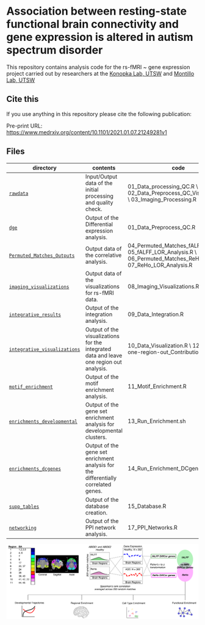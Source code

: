 Association between resting-state functional brain connectivity and gene expression is altered in autism spectrum disorder 
==========================

This repository contains analysis code for the rs-fMRI ~ gene expression project carried out by researchers at the [Konopka Lab, UTSW](http://konopkalab.org/) and [Montillo Lab, UTSW](https://aamontillo.net/)

## Cite this

If you use anything in this repository please cite the following publication:

Pre-print URL: https://www.medrxiv.org/content/10.1101/2021.01.07.21249281v1


## Files

| directory | contents | code |
| --------- | -------- | -------- |
| [`rawdata`](rawdata/) | Input/Output data of the initial processing and quality check. | 01_Data_processing_QC.R \ 02_Data_Preprocess_QC_Visualization.R \ 03_Imaging_Processing.R|
| [`dge`](dge/) | Output of the Differential expression analysis. | 01_Data_Preprocess_QC.R|
| [`Permuted_Matches_Outputs`](Permuted_Matches_Outputs/) | Output data of the correlative analysis. | 04_Permuted_Matches_fALFF.R \ 05_fALFF_LOR_Analysis.R \ 06_Permuted_Matches_ReHo.R \ 07_ReHo_LOR_Analysis.R|
| [`imaging_visualizations`](imaging_visualizations/) | Output data of the visualizations for rs-fMRI data. | 08_Imaging_Visualizations.R |
| [`integrative_results`](integrative_results/) | Output of the integration analysis. | 09_Data_Integration.R |
| [`integrative_visualizations`](integrative_visualizations/) | Output of the visualizations for the integrated data and leave one region out analysis. | 10_Data_Visualization.R \ 12_Leave-one-region-out_Contribution.R|
| [`motif_enrichment`](motif_enrichment/) | Output of the motif enrichment analysis. | 11_Motif_Enrichment.R |
| [`enrichments_developmental`](enrichments_developmental/) | Output of the gene set enrichment analysis for developmental clusters. | 13_Run_Enrichment.sh |
| [`enrichments_dcgenes`](enrichments_dcgenes/) | Output of the gene set enrichment analysis for the differentially correlated genes. | 14_Run_Enrichment_DCgenes.sh |
| [`supp_tables`](supp_tables/) | Output of the database creation. | 15_Database.R |
| [`networking`](networking/) | Output of the PPI network analysis. | 17_PPI_Networks.R|

![](Berto_Figure1.jpg)
